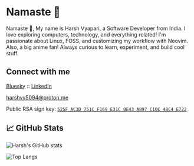 # Namaste 🙏

Namaste 🙏, My name is Harsh Vyapari, a Software Developer from India. I love exploring computers, technology, and everything related! I'm passionate about Linux, FOSS, and customizing my workflow with Neovim. Also, a big anime fan! Always curious to learn, experiment, and build cool stuff.

## Connect with me

[Bluesky](https://bsky.app/profile/harshv5094.bsky.social) :: [LinkedIn](https://linkedin.com/in/harshv5094)

[harshvy5094@proton.me](mailto:harshvy5094@proton.me)

Public RSA sign key: [`525F AC3D 751C F169 E31C 0E43 A897 C10C 48C4 E722`](https://raw.githubusercontent.com/harshv5094/harshv5094/refs/heads/main/git-sign-rsa-public.asc)

## 📈 GitHub Stats

![Harsh's GitHub stats](https://github-readme-stats.vercel.app/api?username=harshv5094&show_icons=true&rank_icon=github&theme=tokyonight)

![Top Langs](https://github-readme-stats.vercel.app/api/top-langs/?username=harshv5094&layout=compact&theme=tokyonight)
